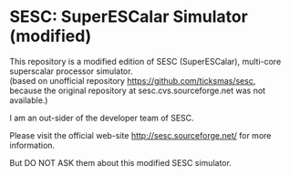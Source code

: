 # SESC: SuperESCalar Simulator (modified)

This repository is a modified edition of SESC (SuperESCalar), multi-core superscalar processor simulator.  
(based on unofficial repository https://github.com/ticksmas/sesc,  
because the original repository at sesc.cvs.sourceforge.net was not available.)

I am an out-sider of the developer team of SESC.

Please visit the official web-site http://sesc.sourceforge.net/ 
for more information.

But DO NOT ASK them about this modified SESC simulator.

